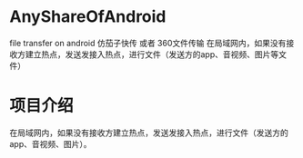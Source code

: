 # AnyShareOfAndroid
file transfer on android 仿茄子快传 或者 360文件传输 在局域网内，如果没有接收方建立热点，发送发接入热点，进行文件（发送方的app、音视频、图片等文件）

# 项目介绍
在局域网内，如果没有接收方建立热点，发送发接入热点，进行文件（发送方的app、音视频、图片）。
